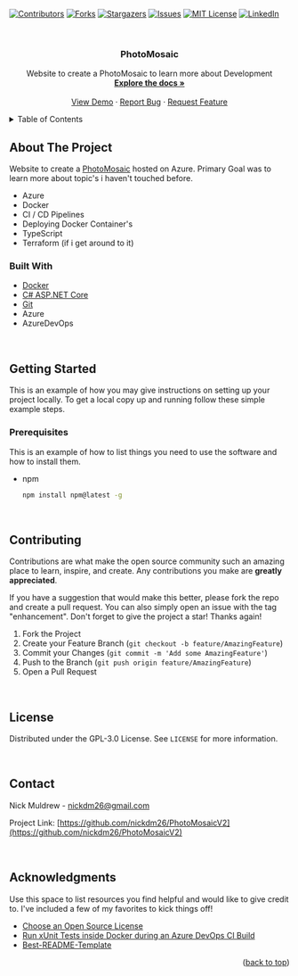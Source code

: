 <div id="top"></div>

<!-- PROJECT SHIELDS -->
<!--
*** I'm using markdown "reference style" links for readability.
*** Reference links are enclosed in brackets [ ] instead of parentheses ( ).
*** See the bottom of this document for the declaration of the reference variables
*** for contributors-url, forks-url, etc. This is an optional, concise syntax you may use.
*** https://www.markdownguide.org/basic-syntax/#reference-style-links
-->
[![Contributors][contributors-shield]][contributors-url]
[![Forks][forks-shield]][forks-url]
[![Stargazers][stars-shield]][stars-url]
[![Issues][issues-shield]][issues-url]
[![MIT License][license-shield]][license-url]
[![LinkedIn][linkedin-shield]][linkedin-url]



<!-- PROJECT LOGO -->
<br />
<div align="center">
  <h3 align="center">PhotoMosaic</h3>

  <p align="center">
    Website to create a PhotoMosaic to learn more about Development
    <br />
    <a href="https://github.com/nickdm26/PhotoMosaicV2"><strong>Explore the docs »</strong></a>
    <br />
    <br />
    <a href="https://github.com/nickdm26/PhotoMosaicV2">View Demo</a>
    ·
    <a href="https://github.com/nickdm26/PhotoMosaicV2/issues">Report Bug</a>
    ·
    <a href="https://github.com/nickdm26/PhotoMosaicV2/issues">Request Feature</a>
  </p>
</div>



<!-- TABLE OF CONTENTS -->
<details>
  <summary>Table of Contents</summary>
  <ol>
    <li>
      <a href="#about-the-project">About The Project</a>
      <ul>
        <li><a href="#built-with">Built With</a></li>
      </ul>
    </li>
    <li>
      <a href="#getting-started">Getting Started</a>
      <ul>
        <li><a href="#prerequisites">Prerequisites</a></li>
        <!-- <li><a href="#installation">Installation</a></li> -->
      </ul>
    </li>
    <!-- <li><a href="#usage">Usage</a></li> -->
    <!-- <li><a href="#roadmap">Roadmap</a></li> -->
    <li><a href="#contributing">Contributing</a></li>
    <li><a href="#license">License</a></li>
    <li><a href="#contact">Contact</a></li>
    <li><a href="#acknowledgments">Acknowledgments</a></li>
  </ol>
</details>



<!-- ABOUT THE PROJECT -->
## About The Project

Website to create a [PhotoMosaic](https://en.wikipedia.org/wiki/Photographic_mosaic) 
hosted on Azure. Primary Goal was to learn more about topic's i haven't touched before.
* Azure
* Docker
* CI / CD Pipelines 
* Deploying Docker Container's
* TypeScript
* Terraform (if i get around to it)



<p></p>
<!-- <p align="right">(<a href="#top">back to top</a>)</p> -->



### Built With

<!-- This section should list any major frameworks/libraries used to bootstrap your project. Leave any add-ons/plugins for the acknowledgements section. Here are a few examples. -->

* [Docker](https://www.docker.com/)
* [C# ASP.NET Core](https://docs.microsoft.com/en-us/aspnet/core/?view=aspnetcore-6.0)
* [Git](https://git-scm.com/)
* Azure
* AzureDevOps

</br>
<!-- <p align="right">(<a href="#top">back to top</a>)</p> -->



<!-- GETTING STARTED -->
## Getting Started

This is an example of how you may give instructions on setting up your project locally.
To get a local copy up and running follow these simple example steps.

### Prerequisites

This is an example of how to list things you need to use the software and how to install them.
* npm
  ```sh
  npm install npm@latest -g
  ```

<!-- ### Installation

_Below is an example of how you can instruct your audience on installing and setting up your app. This template doesn't rely on any external dependencies or services._

1. Get a free API Key at [https://example.com](https://example.com)
2. Clone the repo
   ```sh
   git clone https://github.com/your_username_/Project-Name.git
   ```
3. Install NPM packages
   ```sh
   npm install
   ```
4. Enter your API in `config.js`
   ```js
   const API_KEY = 'ENTER YOUR API';
   ```

<p align="right">(<a href="#top">back to top</a>)</p>



USAGE EXAMPLES
## Usage

Use this space to show useful examples of how a project can be used. Additional screenshots, code examples and demos work well in this space. You may also link to more resources.

_For more examples, please refer to the [Documentation](https://example.com)_ -->

</br>
<!-- <p align="right">(<a href="#top">back to top</a>)</p> -->


<!-- CONTRIBUTING -->
## Contributing

Contributions are what make the open source community such an amazing place to learn, inspire, and create. Any contributions you make are **greatly appreciated**.

If you have a suggestion that would make this better, please fork the repo and create a pull request. You can also simply open an issue with the tag "enhancement".
Don't forget to give the project a star! Thanks again!

1. Fork the Project
2. Create your Feature Branch (`git checkout -b feature/AmazingFeature`)
3. Commit your Changes (`git commit -m 'Add some AmazingFeature'`)
4. Push to the Branch (`git push origin feature/AmazingFeature`)
5. Open a Pull Request

</br>
<!-- <p align="right">(<a href="#top">back to top</a>)</p> -->



<!-- LICENSE -->
## License

Distributed under the GPL-3.0 License. See `LICENSE` for more information.

</br>
<!-- <p align="right">(<a href="#top">back to top</a>)</p> -->



<!-- CONTACT -->
## Contact

Nick Muldrew - nickdm26@gmail.com

Project Link: [https://github.com/nickdm26/PhotoMosaicV2](https://github.com/nickdm26/PhotoMosaicV2)

</br>
<!-- <p align="right">(<a href="#top">back to top</a>)</p> -->



<!-- ACKNOWLEDGMENTS -->
## Acknowledgments

Use this space to list resources you find helpful and would like to give credit to. I've included a few of my favorites to kick things off!

* [Choose an Open Source License](https://choosealicense.com)
* [Run xUnit Tests inside Docker during an Azure DevOps CI Build](https://www.programmingwithwolfgang.com/run-xUnit-inside-docker-during-ci-build/)
* [Best-README-Template](https://github.com/othneildrew/Best-README-Template)

<p align="right">(<a href="#top">back to top</a>)</p>



<!-- MARKDOWN LINKS & IMAGES -->
<!-- https://www.markdownguide.org/basic-syntax/#reference-style-links -->
[contributors-shield]: https://img.shields.io/github/contributors/nickdm26/PhotoMosaicV2.svg?style=for-the-badge
[contributors-url]: https://github.com/nickdm26/PhotoMosaicV2/graphs/contributors
[forks-shield]: https://img.shields.io/github/forks/nickdm26/PhotoMosaicV2.svg?style=for-the-badge
[forks-url]: https://github.com/nickdm26/PhotoMosaicV2/network/members
[stars-shield]: https://img.shields.io/github/stars/nickdm26/PhotoMosaicV2.svg?style=for-the-badge
[stars-url]: https://github.com/nickdm26/PhotoMosaicV2/stargazers
[issues-shield]: https://img.shields.io/github/issues/nickdm26/PhotoMosaicV2.svg?style=for-the-badge
[issues-url]: https://github.com/nickdm26/PhotoMosaicV2/issues
[license-shield]: https://img.shields.io/github/license/nickdm26/PhotoMosaicV2.svg?style=for-the-badge
[license-url]: https://github.com/nickdm26/PhotoMosaicV2/blob/master/LICENSE
[linkedin-shield]: https://img.shields.io/badge/-LinkedIn-black.svg?style=for-the-badge&logo=linkedin&colorB=555
[linkedin-url]: https://linkedin.com/in/nick-muldrew-8738a716a
[product-screenshot]: images/screenshot.png